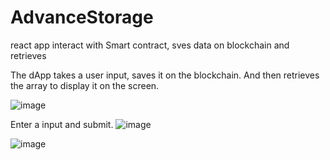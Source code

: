 # AdvanceStorage
react app interact with Smart contract, sves data on blockchain and retrieves

The dApp takes a user input, saves it on the blockchain. And then retrieves the array to display it on the screen. 

![image](https://user-images.githubusercontent.com/5169927/157715201-4ffdabb0-a6cb-49ae-895b-6e58e75d1457.png)


Enter a input and submit. 
![image](https://user-images.githubusercontent.com/5169927/157715338-83b072ef-3edf-4e4c-b36f-1eb7e6414ed1.png)

![image](https://user-images.githubusercontent.com/5169927/157715400-e51016e1-cfeb-4d3e-9459-e317a854e9f0.png)

